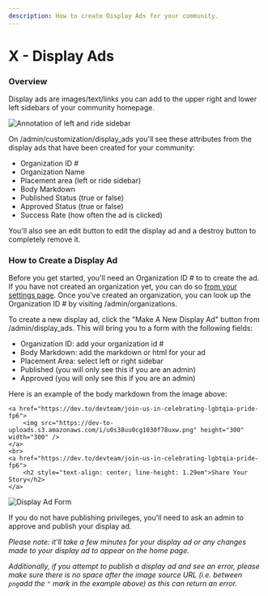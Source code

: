 ```yaml
---
description: How to create Display Ads for your community.
---
```


# X - Display Ads

### Overview

Display ads are images/text/links you can add to the upper right and lower left sidebars of your community homepage.

![Annotation of left and ride sidebar](/img/image-2020-10-19-at-3.38.53-pm.png)

On /admin/customization/display_ads you'll see these attributes from the display ads that have been created for your community:

- Organization ID \#
- Organization Name
- Placement area \(left or ride sidebar\)
- Body Markdown
- Published Status \(true or false\)
- Approved Status \(true or false\)
- Success Rate \(how often the ad is clicked\)

You'll also see an edit button to edit the display ad and a destroy button to completely remove it.

### How to Create a Display Ad

Before you get started, you'll need an Organization ID \# to to create the ad. If you have not created an organization yet, you can do so [from your settings page](/docs/_managing-your-community/organization-pages.md). Once you've created an organization, you can look up the Organization ID \# by visiting /admin/organizations.

To create a new display ad, click the "Make A New Display Ad" button from /admin/display_ads. This will bring you to a form with the following fields:

- Organization ID: add your organization id \#
- Body Markdown: add the markdown or html for your ad
- Placement Area: select left or right sidebar
- Published \(you will only see this if you are an admin\)
- Approved \(you will only see this if you are an admin\)

Here is an example of the body markdown from the image above:

```text
<a href="https://dev.to/devteam/join-us-in-celebrating-lgbtqia-pride-fp6">
    <img src="https://dev-to-uploads.s3.amazonaws.com/i/u0s38uu0cg1030f78uxw.png" height="300" width="300" />
</a>
<br>
<a href="https://dev.to/devteam/join-us-in-celebrating-lgbtqia-pride-fp6">
    <h2 style="text-align: center; line-height: 1.29em">Share Your Story</h2>
</a>
```

![Display Ad Form](/img/image-2020-10-19-at-3.58.42-pm.png)

If you do not have publishing privileges, you'll need to ask an admin to approve and publish your display ad.

_Please note: it'll take a few minutes for your display ad or any changes made to your display ad to appear on the home page._

_Additionally, if you attempt to publish a display ad and see an error, please make sure there is no space after the image source URL \(i.e. between `png`add the `"` mark in the example above\) as this can return an error._
